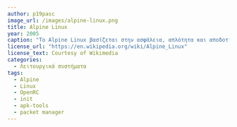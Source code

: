 ```yaml
---
author: p19pasc
image_url: /images/alpine-linux.png
title: Alpine Linux
year: 2005 
caption: "Το Alpine Linux βασίζεται στην ασφάλεια, απλότητα και αποδοτικότητα πόρων. Χρησιμοποιεί το OpenRC για την έναρξη της διαδικασίας init και έχει το δικό του σύστημα διαχείρισης πακέτων το apk-tools(apk add,del,update,search κτλπ) και options όπως το so: για βιβλιοθήκες. Τα πακέτα τα παίρνει από mirrors και παρατηρείται έλλειψη σε σχέση με τα υπόλοιπα συστήματα Linux."
license_url: "https://en.wikipedia.org/wiki/Alpine_Linux"
license_text: Courtesy of Wikimedia 
categories:
  - Λειτουργικά συστήματα 
tags:
  - Alpine
  - Linux
  - OpenRC
  - init
  - apk-tools
  - packet manager
---
```

